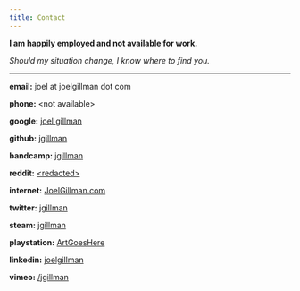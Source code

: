 ```yaml
---
title: Contact
---
```


**I am happily employed and not available for work.**

*Should my situation change, I know where to find you.*

----------------

**email:** joel at joelgillman dot com

**phone:** &lt;not available&gt;

**google:** [joel gillman](https://encrypted.google.com/search?q=joel%20gillman)

**github:** [jgillman](https://github.com/jgillman)

**bandcamp:** [jgillman](https://bandcamp.com/jgillman)

**reddit:** [&lt;redacted&gt;](https://encrypted.google.com/search?q=forever+alone&tbm=isch)

**internet:** [JoelGillman.com](https://joelgillman.com)

**twitter:** [jgillman](https://twitter.com/jgillman)

**steam:** [jgillman](https://steamcommunity.com/id/jgillman/)

**playstation:** [ArtGoesHere](https://us.playstation.com/playstation/psn/visit/profiles/ArtGoesHere)

**linkedin:** [joelgillman](https://www.linkedin.com/in/joelgillman)

**vimeo:** [/jgillman](https://vimeo.com/jgillman)

